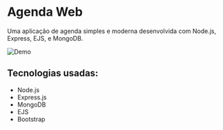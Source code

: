 # Agenda Web

Uma aplicação de agenda simples e moderna desenvolvida com Node.js, Express, EJS, e MongoDB.

![Demo](https://link-da-imagem-ou-gif.com)

## Tecnologias usadas:
- Node.js
- Express.js
- MongoDB
- EJS
- Bootstrap




